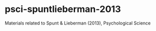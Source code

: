 # psci-spuntlieberman-2013
Materials related to Spunt &amp; Lieberman (2013), Psychological Science
